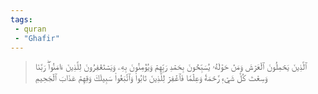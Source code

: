 ```yaml
---
tags: 
 - quran 
 - "Ghafir"
---
```


> ٱلَّذِينَ يَحۡمِلُونَ ٱلۡعَرۡشَ وَمَنۡ حَوۡلَهُۥ يُسَبِّحُونَ بِحَمۡدِ رَبِّهِمۡ وَيُؤۡمِنُونَ بِهِۦ وَيَسۡتَغۡفِرُونَ لِلَّذِينَ ءَامَنُواْۖ رَبَّنَا وَسِعۡتَ كُلَّ شَيۡءٖ رَّحۡمَةٗ وَعِلۡمٗا فَٱغۡفِرۡ لِلَّذِينَ تَابُواْ وَٱتَّبَعُواْ سَبِيلَكَ وَقِهِمۡ عَذَابَ ٱلۡجَحِيمِ
